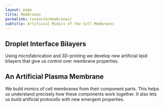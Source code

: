 ```yaml
---
layout: page
title: Membranes
permalink: research/membranes/
subtitle: Artificial Mimics of the Cell Membranes
---
```


## Droplet Interface Bilayers

Using microfabrication and 3D-printing we develop new artificial lipid bilayers that give us control over membrane properties.

## An Artificial Plasma Membrane
We build mimics of cell membranes from their component parts. This helps us understand precisely how these components work together. It also lets us build artificial protocells with new emergent properties.
